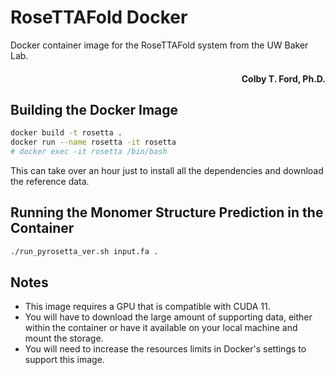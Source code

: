 # RoseTTAFold Docker
Docker container image for the RoseTTAFold system from the UW Baker Lab.

<h4 align="right">Colby T. Ford, Ph.D.</h4>

## Building the Docker Image

```bash
docker build -t rosetta .
docker run --name rosetta -it rosetta
# docker exec -it rosetta /bin/bash
```

This can take over an hour just to install all the dependencies and download the reference data.

## Running the Monomer Structure Prediction in the Container

```bash
./run_pyrosetta_ver.sh input.fa .
```

## Notes
- This image requires a GPU that is compatible with CUDA 11.
- You will have to download the large amount of supporting data, either within the container or have it available on your local machine and mount the storage.
- You will need to increase the resources limits in Docker's settings to support this image.
